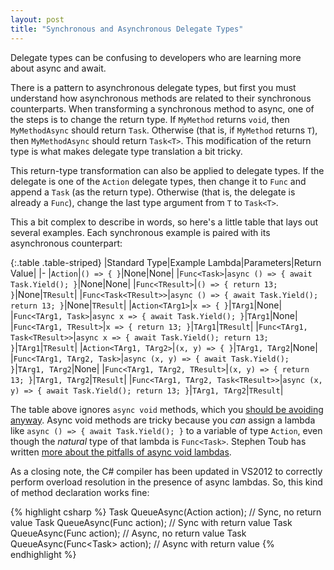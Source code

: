 ```yaml
---
layout: post
title: "Synchronous and Asynchronous Delegate Types"
---
```

Delegate types can be confusing to developers who are learning more about async and await.

There is a pattern to asynchronous delegate types, but first you must understand how asynchronous methods are related to their synchronous counterparts. When transforming a synchronous method to async, one of the steps is to change the return type. If `MyMethod` returns `void`, then `MyMethodAsync` should return `Task`. Otherwise (that is, if `MyMethod` returns `T`), then `MyMethodAsync` should return `Task<T>`. This modification of the return type is what makes delegate type translation a bit tricky.

<!--<blockquote>Actually, if C# had a true "void type" (commonly called "unit" in functional languages), we wouldn't have this problem. But it's too late for that now.</blockquote>-->

This return-type transformation can also be applied to delegate types. If the delegate is one of the `Action` delegate types, then change it to `Func` and append a `Task` (as the return type). Otherwise (that is, the delegate is already a `Func`), change the last type argument from `T` to `Task<T>`.

This a bit complex to describe in words, so here's a little table that lays out several examples. Each synchronous example is paired with its asynchronous counterpart:

<div class="panel panel-default" markdown="1">

{:.table .table-striped}
|Standard Type|Example Lambda|Parameters|Return Value|
|-
|`Action`|`() => { }`|None|None|
|`Func<Task>`|`async () => { await Task.Yield(); }`|None|None|
|`Func<TResult>`|`() => { return 13; }`|None|`TResult`|
|`Func<Task<TResult>>`|`async () => { await Task.Yield(); return 13; }`|None|`TResult`|
|`Action<TArg1>`|`x => { }`|`TArg1`|None|
|`Func<TArg1, Task>`|`async x => { await Task.Yield(); }`|`TArg1`|None|
|`Func<TArg1, TResult>`|`x => { return 13; }`|`TArg1`|`TResult`|
|`Func<TArg1, Task<TResult>>`|`async x => { await Task.Yield(); return 13; }`|`TArg1`|`TResult`|
|`Action<TArg1, TArg2>`|`(x, y) => { }`|`TArg1, TArg2`|None|
|`Func<TArg1, TArg2, Task>`|`async (x, y) => { await Task.Yield(); }`|`TArg1, TArg2`|None|
|`Func<TArg1, TArg2, TResult>`|`(x, y) => { return 13; }`|`TArg1, TArg2`|`TResult`|
|`Func<TArg1, TArg2, Task<TResult>>`|`async (x, y) => { await Task.Yield(); return 13; }`|`TArg1, TArg2`|`TResult`|

</div>

The table above ignores `async void` methods, which you [should be avoiding anyway](http://msdn.microsoft.com/en-us/magazine/jj991977.aspx). Async void methods are tricky because you _can_ assign a lambda like `async () => { await Task.Yield(); }` to a variable of type `Action`, even though the _natural_ type of that lambda is `Func<Task>`. Stephen Toub has written [more about the pitfalls of async void lambdas](https://devblogs.microsoft.com/pfxteam/potential-pitfalls-to-avoid-when-passing-around-async-lambdas/).

As a closing note, the C# compiler has been updated in VS2012 to correctly perform overload resolution in the presence of async lambdas. So, this kind of method declaration works fine:

{% highlight csharp %}
Task QueueAsync(Action action); // Sync, no return value
Task<T> QueueAsync<T>(Func<T> action); // Sync with return value
Task QueueAsync(Func<Task> action); // Async, no return value
Task<T> QueueAsync<T>(Func<Task<T>> action); // Async with return value
{% endhighlight %}